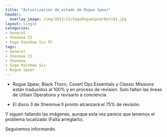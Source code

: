```yaml
---
title: "Actualización de estado de Rogue Spear"
header:
  overlay_image: /img/2013/12/SagaRogueSpearNoti01.jpg
layout: single
categories:
- General
- Shenmue II
- Saga Rainbow Six PC
tags:
- General
- Shenmue II
- Shenmue
- Saga Rainbow Six
- Rogue Spear
---
```

- Rogue Spear, Black Thorn, Covert Ops Essentials y Classic Missions están traducidos 
al 100% y en proceso de revisión. Solo faltan las líneas de Urban Operations y 
revisarlo a conciencia.

- El disco 3 de Shenmue II pronto alcanzará el 75% de revisión.

Y siguen fallando las imágenes, aunque esta vez parece que tenemos el problema 
localizado (Falta arreglarlo).

Seguiremos informando.
